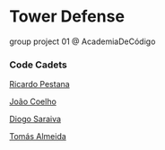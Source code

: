 # Tower Defense
group project 01 @ AcademiaDeCódigo

### Code Cadets
<p><a href="https://github.com/oricardopestana">Ricardo Pestana</a></p>
<p><a href="https://github.com/jopijuco">João Coelho</a></p>
<p><a href="https://github.com/upDiogoSaraiva">Diogo Saraiva</a></p>
<p><a href="https://github.com/TommyAlmeida">Tomás Almeida</a></p>
